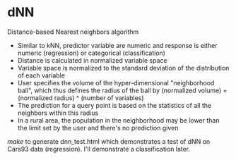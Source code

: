 # dNN
Distance-based Nearest neighbors algorithm

* Similar to kNN, predictor variable are numeric and response is either numeric (regression) or categorical (classification)
* Distance is calculated in normalized variable space
* Variable space is normalized to the standard deviation of the distribution of each variable
* User specifies the volume of the hyper-dimensional "neighborhood ball", which thus defines the radius of the ball by (normalized volume) = (normalized radius) ^ (number of variables)
* The prediction for a query point is based on the statistics of all the neighbors within this radius
* In a rural area, the population in the neighborhood may be lower than the limit set by the user and there's no prediction given

_make_ to generate dnn_test.html which demonstrates a test of dNN on Cars93 data (regression).
I'll demonstrate a classification later.
